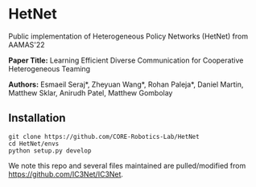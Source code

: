 # HetNet
Public implementation of Heterogeneous Policy Networks (HetNet) from AAMAS'22

**Paper Title:** Learning Efficient Diverse Communication for Cooperative Heterogeneous Teaming

**Authors:** Esmaeil Seraj*, Zheyuan Wang*, Rohan Paleja*, Daniel Martin, Matthew Sklar, Anirudh Patel, Matthew Gombolay



## Installation

```
git clone https://github.com/CORE-Robotics-Lab/HetNet
cd HetNet/envs
python setup.py develop
```














We note this repo and several files maintained are pulled/modified from https://github.com/IC3Net/IC3Net.
